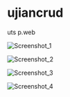 # ujiancrud
 uts p.web

![Screenshot_1](https://user-images.githubusercontent.com/100465057/157843039-76f9c4ca-7bfb-49d6-8d26-10c2f5806c90.png)

![Screenshot_2](https://user-images.githubusercontent.com/100465057/157843206-b519e965-aca2-42c8-8b1b-ce74fec4f711.png)

![Screenshot_3](https://user-images.githubusercontent.com/100465057/157843305-c323f515-bd6c-4a25-867c-0fe130129d4f.png)

![Screenshot_4](https://user-images.githubusercontent.com/100465057/157843365-28dcb928-1330-40ff-a645-8cf58c0e31cb.png)
